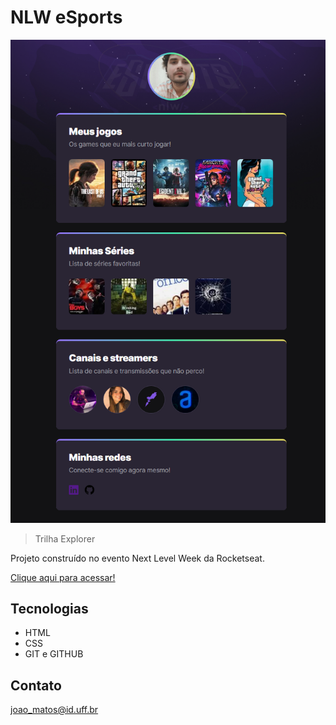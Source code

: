# NLW eSports 

![preview](./.github/preview.png)

>Trilha Explorer

Projeto construído no evento Next Level Week da Rocketseat.

[Clique aqui para acessar!](https://jomatos1992.github.io/nlw-esports-explorer)

## Tecnologias

- HTML
- CSS
- GIT e GITHUB

## Contato
joao_matos@id.uff.br



